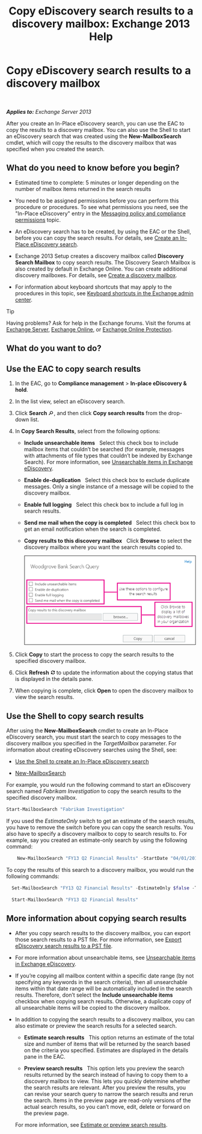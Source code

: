 ﻿---
title: 'Copy eDiscovery search results to a discovery mailbox: Exchange 2013 Help'
TOCTitle: Copy eDiscovery search results to a discovery mailbox
ms:assetid: bff2ce89-9e6f-494a-bd6a-2f2011507845
ms:mtpsurl: https://technet.microsoft.com/en-us/library/Dn624163(v=EXCHG.150)
ms:contentKeyID: 61200239
ms.date: 12/10/2017
mtps_version: v=EXCHG.150
---

# Copy eDiscovery search results to a discovery mailbox

 

_**Applies to:** Exchange Server 2013_


After you create an In-Place eDiscovery search, you can use the EAC to copy the results to a discovery mailbox. You can also use the Shell to start an eDiscovery search that was created using the **New-MailboxSearch** cmdlet, which will copy the results to the discovery mailbox that was specified when you created the search.

## What do you need to know before you begin?

  - Estimated time to complete: 5 minutes or longer depending on the number of mailbox items returned in the search results

  - You need to be assigned permissions before you can perform this procedure or procedures. To see what permissions you need, see the "In-Place eDiscovery" entry in the [Messaging policy and compliance permissions](messaging-policy-and-compliance-permissions-exchange-2013-help.md) topic.

  - An eDiscovery search has to be created, by using the EAC or the Shell, before you can copy the search results. For details, see [Create an In-Place eDiscovery search](https://docs.microsoft.com/en-us/exchange/security-and-compliance/in-place-ediscovery/create-in-place-ediscovery-search).

  - Exchange 2013 Setup creates a discovery mailbox called **Discovery Search Mailbox** to copy search results. The Discovery Search Mailbox is also created by default in Exchange Online. You can create additional discovery mailboxes. For details, see [Create a discovery mailbox](https://docs.microsoft.com/en-us/Office365/SecurityCompliance/eop/exchange-online-protection-overview).

  - For information about keyboard shortcuts that may apply to the procedures in this topic, see [Keyboard shortcuts in the Exchange admin center](keyboard-shortcuts-in-the-exchange-admin-center-exchange-online-protection-help.md).


> [!TIP]
> Having problems? Ask for help in the Exchange forums. Visit the forums at <A href="https://go.microsoft.com/fwlink/p/?linkid=60612">Exchange Server</A>, <A href="https://go.microsoft.com/fwlink/p/?linkid=267542">Exchange Online</A>, or <A href="https://go.microsoft.com/fwlink/p/?linkid=285351">Exchange Online Protection</A>.



## What do you want to do?

## Use the EAC to copy search results

1.  In the EAC, go to **Compliance management** \> **In-place eDiscovery & hold**.

2.  In the list view, select an eDiscovery search.

3.  Click **Search** ![Search icon](images/Dn624163.773574d0-9b92-4cab-9f6b-81532c7418b9(EXCHG.150).gif "Search icon"), and then click **Copy search results** from the drop-down list.

4.  In **Copy Search Results**, select from the following options:
    
      - **Include unsearchable items**   Select this check box to include mailbox items that couldn’t be searched (for example, messages with attachments of file types that couldn’t be indexed by Exchange Search). For more information, see [Unsearchable items in Exchange eDiscovery](unsearchable-items-in-exchange-ediscovery-exchange-2013-help.md).
    
      - **Enable de-duplication**   Select this check box to exclude duplicate messages. Only a single instance of a message will be copied to the discovery mailbox.
    
      - **Enable full logging**   Select this check box to include a full log in search results.
    
      - **Send me mail when the copy is completed**   Select this check box to get an email notification when the search is completed.
    
      - **Copy results to this discovery mailbox**   Click **Browse** to select the discovery mailbox where you want the search results copied to.
        
        ![Copy Search Results](images/Dn624163.875e25ed-8308-408c-92c4-8c76fc9d9bfc(EXCHG.150).gif "Copy Search Results")  

5.  Click **Copy** to start the process to copy the search results to the specified discovery mailbox.

6.  Click **Refresh** ![Refresh Icon](images/Dn624163.85f271ca-32a4-426c-842a-d2172567099d(EXCHG.150).gif "Refresh Icon") to update the information about the copying status that is displayed in the details pane.

7.  When copying is complete, click **Open** to open the discovery mailbox to view the search results.

## Use the Shell to copy search results

After using the **New-MailboxSearch** cmdlet to create an In-Place eDiscovery search, you must start the search to copy messages to the discovery mailbox you specified in the *TargetMailbox* parameter. For information about creating eDiscovery searches using the Shell, see:

  - [Use the Shell to create an In-Place eDiscovery search](https://docs.microsoft.com/en-us/exchange/security-and-compliance/in-place-ediscovery/create-in-place-ediscovery-search)

  - [New-MailboxSearch](https://technet.microsoft.com/en-us/library/dd298064\(v=exchg.150\))

For example, you would run the following command to start an eDiscovery search named *Fabrikam Investigation* to copy the search results to the specified discovery mailbox.

```powershell
Start-MailboxSearch "Fabrikam Investigation"
```

If you used the *EstimateOnly* switch to get an estimate of the search results, you have to remove the switch before you can copy the search results. You also have to specify a discovery mailbox to copy to search results to. For example, say you created an estimate-only search by using the following command:

```powershell
    New-MailboxSearch "FY13 Q2 Financial Results" -StartDate "04/01/2013" -EndDate "06/30/2013" -SourceMailboxes "DG-Finance" -SearchQuery '"Financial" AND "Fabrikam"' -EstimateOnly -IncludeUnsearchableItems
```

To copy the results of this search to a discovery mailbox, you would run the following commands:

```powershell
  Set-MailboxSearch "FY13 Q2 Financial Results" -EstimateOnly $false -TargetMailbox "Discovery Search Mailbox"
```

```powershell
  Start-MailboxSearch "FY13 Q2 Financial Results"
```

## More information about copying search results

  - After you copy search results to the discovery mailbox, you can export those search results to a PST file. For more information, see [Export eDiscovery search results to a PST file](https://docs.microsoft.com/en-us/exchange/security-and-compliance/in-place-ediscovery/export-search-results).

  - For more information about unsearchable items, see [Unsearchable items in Exchange eDiscovery](unsearchable-items-in-exchange-ediscovery-exchange-2013-help.md).

  - If you’re copying all mailbox content within a specific date range (by not specifying any keywords in the search criteria), then all unsearchable items within that date range will be automatically included in the search results. Therefore, don’t select the **Include unsearchable items** checkbox when copying search results. Otherwise, a duplicate copy of all unsearchable items will be copied to the discovery mailbox.

  - In addition to copying the search results to a discovery mailbox, you can also estimate or preview the search results for a selected search.
    
      - **Estimate search results**   This option returns an estimate of the total size and number of items that will be returned by the search based on the criteria you specified. Estimates are displayed in the details pane in the EAC.
    
      - **Preview search results**   This option lets you preview the search results returned by the search instead of having to copy them to a discovery mailbox to view. This lets you quickly determine whether the search results are relevant. After you preview the results, you can revise your search query to narrow the search results and rerun the search. Items in the preview page are read-only versions of the actual search results, so you can’t move, edit, delete or forward on the preview page.
    
    For more information, see [Estimate or preview search results](https://docs.microsoft.com/en-us/exchange/security-and-compliance/in-place-ediscovery/create-in-place-ediscovery-search).

